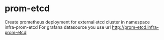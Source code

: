 # prom-etcd

Create prometheus deployment for external etcd cluster in namespace infra-prom-etcd
For grafana datasource you use url http://prom-etcd.infra-prom-etcd 
